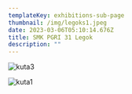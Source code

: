 ```yaml
---
templateKey: exhibitions-sub-page
thumbnail: /img/legoks1.jpeg
date: 2023-03-06T05:10:14.676Z
title: SMK PGRI 31 Legok
description: ""
---
```

![kuta3](/img/legoks2.jpeg)

![kuta1](/img/legoks3.jpeg)

